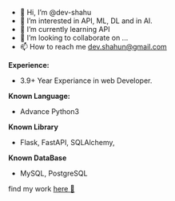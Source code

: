 - 🙏 Hi, I’m @dev-shahu
- 👀 I’m interested in API, ML, DL and in AI.
- 🌱 I’m currently learning API
- 💞️ I’m looking to collaborate on ...
- 📫 How to reach me dev.shahun@gmail.com

**Experience:** <br>
- 3.9+ Year Experiance in web Developer.

**Known Language:**<br>
- Advance Python3 

**Known Library**<br>
- Flask, FastAPI, SQLAlchemy, 

**Known DataBase**<br>
- MySQL, PostgreSQL



<!---
dev-shahu/dev-shahu is a ✨ special ✨ repository because its `README.md` (this file) appears on your GitHub profile.
You can click the Preview link to take a look at your changes.
--->
find my work [here 🔗](works.md) 
